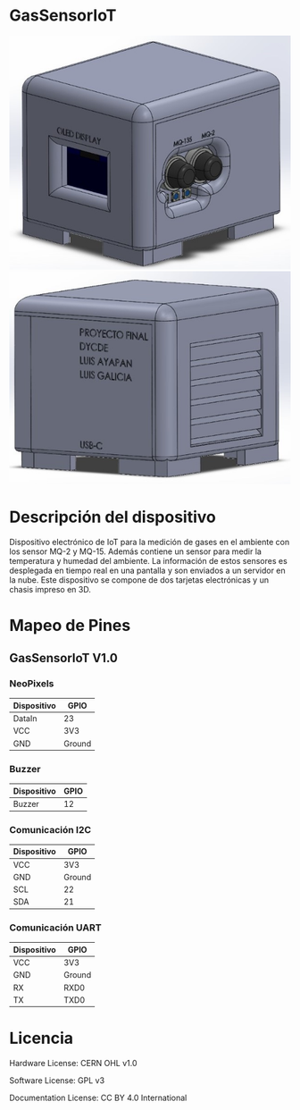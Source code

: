 # GasSensorIoT

![](/img/frontview.jpeg)
![](/img/backview.jpeg)

# Descripción del dispositivo

Dispositivo electrónico de IoT para la medición de gases en el ambiente con los sensor MQ-2 y MQ-15. Además contiene un sensor para medir la temperatura y humedad del ambiente. La información de estos sensores es desplegada en tiempo real en una pantalla y son enviados a un servidor en la nube. Este dispositivo se compone de dos tarjetas electrónicas y un chasis impreso en 3D.

# Mapeo de Pines

## GasSensorIoT V1.0 

### NeoPixels
Dispositivo | GPIO 
--- | --- 
DataIn | 23
VCC | 3V3
GND | Ground

### Buzzer
Dispositivo | GPIO 
--- | --- 
Buzzer | 12

### Comunicación I2C
Dispositivo | GPIO 
--- | --- 
VCC | 3V3
GND | Ground
SCL | 22
SDA | 21

### Comunicación UART
Dispositivo | GPIO 
--- | --- 
VCC | 3V3
GND | Ground
RX | RXD0
TX | TXD0


# Licencia

Hardware License: CERN OHL v1.0

Software License: GPL v3

Documentation License: CC BY 4.0 International
